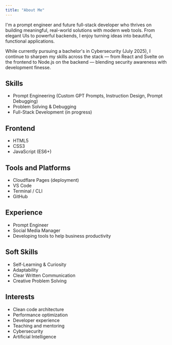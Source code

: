 ```yaml
---
title: "About Me"
---
```


I'm a prompt engineer and future full-stack developer who thrives on building meaningful, real-world solutions with modern web tools. From elegant UIs to powerful backends, I enjoy turning ideas into beautiful, functional applications.

While currently pursuing a bachelor's in Cybersecurity (July 2025), I continue to sharpen my skills across the stack — from React and Svelte on the frontend to Node.js on the backend — blending security awareness with development finesse.

## Skills

- Prompt Engineering (Custom GPT Prompts, Instruction Design, Prompt Debugging)
- Problem Solving & Debugging
- Full-Stack Development (in progress)

## Frontend

- HTML5
- CSS3
- JavaScript (ES6+)

## Tools and Platforms

- Cloudflare Pages (deployment)
- VS Code
- Terminal / CLI
- GitHub

## Experience

- Prompt Engineer
- Social Media Manager
- Developing tools to help business productivity

## Soft Skills

- Self-Learning & Curiosity
- Adaptability
- Clear Written Communication
- Creative Problem Solving

## Interests

- Clean code architecture
- Performance optimization
- Developer experience
- Teaching and mentoring
- Cybersecurity
- Artificial Intelligence

